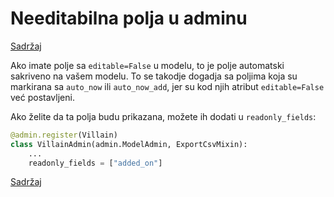 
# Needitabilna polja u adminu

[Sadržaj](00_sadrzaj.md)

Ako imate polje sa `editable=False` u modelu, to je polje automatski sakriveno na vašem modelu. To se takodje dogadja sa poljima koja su markirana sa `auto_now` ili `auto_now_add`, jer su kod njih atribut `editable=False` već postavljeni.

Ako želite da ta polja budu prikazana, možete ih dodati u `readonly_fields`:

```py
@admin.register(Villain)
class VillainAdmin(admin.ModelAdmin, ExportCsvMixin):
    ...
    readonly_fields = ["added_on"]
```

[Sadržaj](00_sadrzaj.md)
